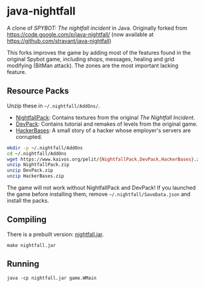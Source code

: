 java-nightfall
==============

A clone of *SPYBOT: The nightfall incident* in Java.
Originally forked from https://code.google.com/p/java-nightfall/
(now available at https://github.com/stravant/java-nightfall)

This forks improves the game by adding most of the features found in the original Spybot game,
including shops, messages, healing and grid modifying (BitMan attack).
The zones are the most important lacking feature.

## Resource Packs

Unzip these in `~/.nightfall/AddOns/`.

* [NightfallPack](https://www.kaivos.org/pelit/NightfallPack.zip): Contains textures from the original _The Nightfall Incident_.
* [DevPack](https://www.kaivos.org/pelit/DevPack.zip): Contains tutorial and remakes of levels from the original game.
* [HackerBases](https://www.kaivos.org/pelit/HackerBases.zip): A small story of a hacker whose employer's servers are corrupted.

```sh
mkdir -p ~/.nightfall/AddOns
cd ~/.nightfall/AddOns
wget https://www.kaivos.org/pelit/{NightfallPack,DevPack,HackerBases}.zip
unzip NightfallPack.zip
unzip DevPack.zip
unzip HackerBases.zip
```

The game will not work without NightfallPack and DevPack! If you launched the game before installing them, remove `~/.nightfall/SaveData.json` and install the packs.

## Compiling

There is a prebuilt version: [nightfall.jar](https://github.com/fergusq/java-nightfall/releases/download/v1/nightfall.jar).

```
make nightfall.jar
```

## Running

```
java -cp nightfall.jar game.WMain
```

